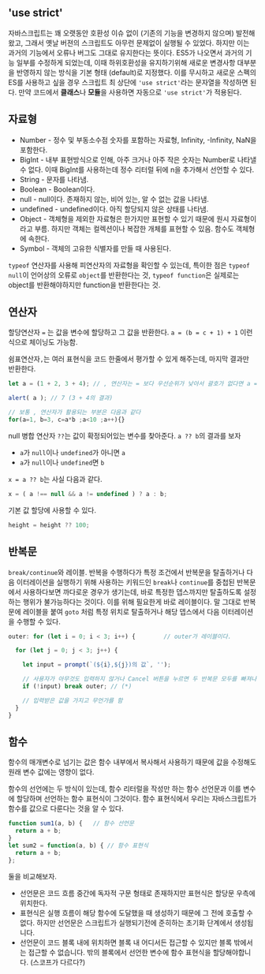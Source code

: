 ## 'use strict'

자바스크립트는 꽤 오랫동안 호환성 이슈 없이 (기존의 기능을 변경하지 않으며) 발전해왔고, 그래서 옛날 버젼의 스크립트도 아무런 문제없이 실행될 수 있었다. 하지만 이는 과거의 기능에서 오류나 버그도 그대로 유지한다는 뜻이다. ES5가 나오면서 과거의 기능 일부를 수정하게 되었는데, 이때 하위호환성을 유지하기위해 새로운 변경사항 대부분을 반영하지 않는 방식을 기본 형태 (default)로 지정했다. 이를 무시하고 새로운 스펙의 ES를 사용하고 싶을 경우 스크립트 최 상단에 `'use strict'`라는 문자열을 작성하면 된다. 만약 코드에서 **클래스**나 **모듈**을 사용하면 자동으로 `'use strict'`가 적용된다.

## 자료형

- Number - 정수 및 부동소수점 숫자를 포함하는 자료형, Infinity, -Infinity, NaN을 포함한다.
- BigInt - 내부 표현방식으로 인해, 아주 크거나 아주 작은 숫자는 Number로 나타낼 수 없다. 이때 BigInt를 사용하는데 정수 리터럴 뒤에 n을 추가해서 선언할 수 있다.
- String - 문자를 나타냄.
- Boolean - Boolean이다.
- null - null이다. 존재하지 않는, 비어 있는, 알 수 없는 값을 나타냄.
- undefined - undefined이다. 아직 할당되지 않은 상태를 나타냄.
- Object - 객체형을 제외한 자료형은 한가지만 표현할 수 있기 때문에 원시 자료형이라고 부름. 하지만 객체는 컬렉션이나 복잡한 개체를 표현할 수 있음. 함수도 객체형에 속한다.
- Symbol - 객체의 고유한 식별자를 만들 때 사용된다.

`typeof` 연산자를 사용해 피연산자의 자료형을 확인할 수 있는데, 특이한 점은 `typeof null`이 언어상의 오류로 `object`를 반환한다는 것, `typeof function`은 실제로는 object를 반환해야하지만 function을 반환한다는 것.

## 연산자

할당연산자 `=` 는 값을 변수에 할당하고 그 값을 반환한다. `a = (b = c + 1) + 1` 이런식으로 체이닝도 가능함. 

쉼표연산자`,`는 여러 표현식을 코드 한줄에서 평가할 수 있게 해주는데, 마지막 결과만 반환한다.

```js
let a = (1 + 2, 3 + 4); // , 연산자는 = 보다 우선순위가 낮아서 괄호가 없다면 a = 3, 7 에서 a에 할당되고 7은 무시됨

alert( a ); // 7 (3 + 4의 결과)

// 보통 , 연산자가 활용되는 부분은 다음과 같다
for(a=1, b=3, c=a*b ;a<10 ;a++){}
```

null 병합 연산자 `??`는 값이 확정되어있는 변수를 찾아준다. `a ?? b`의 결과를 보자

- `a`가 `null`이나 `undefined`가 아니면 `a`
- `a`가 `null`이나 `undefined`면 `b`

`x = a ?? b`는 사실 다음과 같다.

```js
x = ( a !== null && a != undefined ) ? a : b;
```

기본 값 할당에 사용할 수 있다.

```js
height = height ?? 100;
```

## 반복문 

`break/continue`와 레이블. 반복을 수행하다가 특정 조건에서 반복문을 탈출하거나 다음 이터레이션을 실행하기 위해 사용하는 키워드인 `break`나 `continue`를 중첩된 반복문에서 사용하다보면 까다로운 경우가 생기는데, 바로 특정한 뎁스까지만 탈출하도록 설정하는 행위가 불가능하다는 것이다. 이를 위해 필요한게 바로 레이블이다. 말 그대로 반복문에 레이블을 붙여 `goto` 처럼 특정 위치로 탈출하거나 해당 뎁스에서 다음 이터레이션을 수행할 수 있다.

```js
outer: for (let i = 0; i < 3; i++) {        // outer가 레이블이다.

  for (let j = 0; j < 3; j++) {

    let input = prompt(`(${i},${j})의 값`, '');

    // 사용자가 아무것도 입력하지 않거나 Cancel 버튼을 누르면 두 반복문 모두를 빠져나옵니다.
    if (!input) break outer; // (*)

    // 입력받은 값을 가지고 무언가를 함
  }
}
```

## 함수 

함수의 매개변수로 넘기는 값은 함수 내부에서 복사해서 사용하기 때문에 값을 수정해도 원래 변수 값에는 영향이 없다.

함수의 선언에는 두 방식이 있는데, 함수 리터럴을 작성만 하는 함수 선언문과 이를 변수에 할당하며 선언하는 함수 표현식이 그것이다. 함수 표현식에서 우리는 자바스크립트가 함수를 값으로 다룬다는 것을 알 수 있다.

```js
function sum1(a, b) {   // 함수 선언문
  return a + b;
}
let sum2 = function(a, b) { // 함수 표현식
  return a + b;
};
```

둘을 비교해보자.

- 선언문은 코드 흐름 중간에 독자적 구문 형태로 존재하지만 표현식은 할당문 우측에 위치한다.
- 표현식은 실행 흐름이 해당 함수에 도달했을 때 생성하기 때문에 그 전에 호출할 수 없다. 하지만 선언문은 스크립트가 실행되기전에 준히하는 초기화 단계에서 생성됩니다. 
- 선언문이 코드 블록 내에 위치하면 블록 내 어디서든 접근할 수 있지만 블록 밖에서는 접근할 수 없습니다. 밖의 블록에서 선언한 변수에 함수 표현식을 할당해야합니다. (스코프가 다르다?)